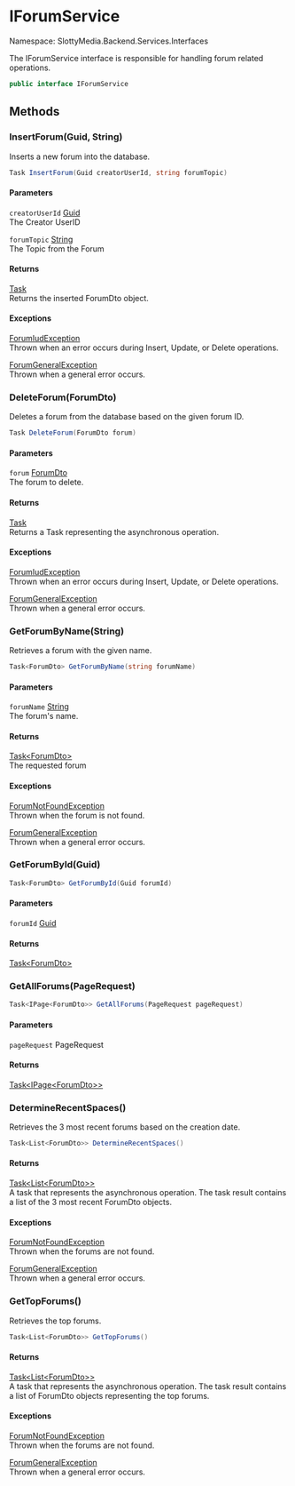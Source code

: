 # IForumService

Namespace: SlottyMedia.Backend.Services.Interfaces

The IForumService interface is responsible for handling forum related operations.

```csharp
public interface IForumService
```

## Methods

### **InsertForum(Guid, String)**

Inserts a new forum into the database.

```csharp
Task InsertForum(Guid creatorUserId, string forumTopic)
```

#### Parameters

`creatorUserId` [Guid](https://docs.microsoft.com/en-us/dotnet/api/system.guid)<br>
The Creator UserID

`forumTopic` [String](https://docs.microsoft.com/en-us/dotnet/api/system.string)<br>
The Topic from the Forum

#### Returns

[Task](https://docs.microsoft.com/en-us/dotnet/api/system.threading.tasks.task)<br>
Returns the inserted ForumDto object.

#### Exceptions

[ForumIudException](./slottymedia.backend.exceptions.services.forumexceptions.forumiudexception.md)<br>
Thrown when an error occurs during Insert, Update, or Delete operations.

[ForumGeneralException](./slottymedia.backend.exceptions.services.forumexceptions.forumgeneralexception.md)<br>
Thrown when a general error occurs.

### **DeleteForum(ForumDto)**

Deletes a forum from the database based on the given forum ID.

```csharp
Task DeleteForum(ForumDto forum)
```

#### Parameters

`forum` [ForumDto](./slottymedia.backend.dtos.forumdto.md)<br>
The forum to delete.

#### Returns

[Task](https://docs.microsoft.com/en-us/dotnet/api/system.threading.tasks.task)<br>
Returns a Task representing the asynchronous operation.

#### Exceptions

[ForumIudException](./slottymedia.backend.exceptions.services.forumexceptions.forumiudexception.md)<br>
Thrown when an error occurs during Insert, Update, or Delete operations.

[ForumGeneralException](./slottymedia.backend.exceptions.services.forumexceptions.forumgeneralexception.md)<br>
Thrown when a general error occurs.

### **GetForumByName(String)**

Retrieves a forum with the given name.

```csharp
Task<ForumDto> GetForumByName(string forumName)
```

#### Parameters

`forumName` [String](https://docs.microsoft.com/en-us/dotnet/api/system.string)<br>
The forum's name.

#### Returns

[Task&lt;ForumDto&gt;](https://docs.microsoft.com/en-us/dotnet/api/system.threading.tasks.task-1)<br>
The requested forum

#### Exceptions

[ForumNotFoundException](./slottymedia.backend.exceptions.services.forumexceptions.forumnotfoundexception.md)<br>
Thrown when the forum is not found.

[ForumGeneralException](./slottymedia.backend.exceptions.services.forumexceptions.forumgeneralexception.md)<br>
Thrown when a general error occurs.

### **GetForumById(Guid)**

```csharp
Task<ForumDto> GetForumById(Guid forumId)
```

#### Parameters

`forumId` [Guid](https://docs.microsoft.com/en-us/dotnet/api/system.guid)<br>

#### Returns

[Task&lt;ForumDto&gt;](https://docs.microsoft.com/en-us/dotnet/api/system.threading.tasks.task-1)<br>

### **GetAllForums(PageRequest)**

```csharp
Task<IPage<ForumDto>> GetAllForums(PageRequest pageRequest)
```

#### Parameters

`pageRequest` PageRequest<br>

#### Returns

[Task&lt;IPage&lt;ForumDto&gt;&gt;](https://docs.microsoft.com/en-us/dotnet/api/system.threading.tasks.task-1)<br>

### **DetermineRecentSpaces()**

Retrieves the 3 most recent forums based on the creation date.

```csharp
Task<List<ForumDto>> DetermineRecentSpaces()
```

#### Returns

[Task&lt;List&lt;ForumDto&gt;&gt;](https://docs.microsoft.com/en-us/dotnet/api/system.threading.tasks.task-1)<br>
A task that represents the asynchronous operation. The task result contains a list of the 3 most recent
 ForumDto objects.

#### Exceptions

[ForumNotFoundException](./slottymedia.backend.exceptions.services.forumexceptions.forumnotfoundexception.md)<br>
Thrown when the forums are not found.

[ForumGeneralException](./slottymedia.backend.exceptions.services.forumexceptions.forumgeneralexception.md)<br>
Thrown when a general error occurs.

### **GetTopForums()**

Retrieves the top forums.

```csharp
Task<List<ForumDto>> GetTopForums()
```

#### Returns

[Task&lt;List&lt;ForumDto&gt;&gt;](https://docs.microsoft.com/en-us/dotnet/api/system.threading.tasks.task-1)<br>
A task that represents the asynchronous operation. The task result contains a list of ForumDto objects
 representing the top forums.

#### Exceptions

[ForumNotFoundException](./slottymedia.backend.exceptions.services.forumexceptions.forumnotfoundexception.md)<br>
Thrown when the forums are not found.

[ForumGeneralException](./slottymedia.backend.exceptions.services.forumexceptions.forumgeneralexception.md)<br>
Thrown when a general error occurs.
